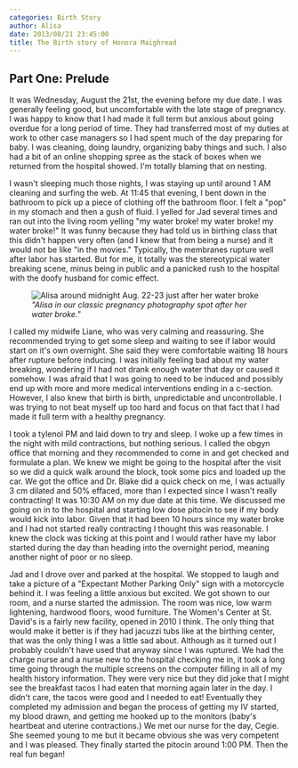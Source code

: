 ```yaml
---
categories: Birth Story
author: Alisa
date: 2013/08/21 23:45:00
title: The Birth story of Honora Maighread 
---
```


## Part One: Prelude

It was Wednesday, August the 21st, the evening before my due date. I was generally feeling good, but uncomfortable with the late stage of pregnancy. I was happy to know that I had made it full term but anxious about going overdue for a long period of time.  They had transferred most of my duties at work to other case managers so I had spent much of the day preparing for baby. I was cleaning, doing laundry, organizing baby things and such. I also had a bit of an online shopping spree as the stack of boxes when we returned from the hospital showed. I'm totally blaming that on nesting.  

I wasn't sleeping much those nights, I was staying up until around 1 AM cleaning and surfing the web. At 11:45 that evening, I bent down in the bathroom to pick up a piece of clothing off the bathroom floor. I felt a "pop" in my stomach and then a gush of fluid. I yelled for Jad several times and ran out into the living room yelling "my water broke! my water broke! my water broke!"  It was funny because they had told us in birthing class that this didn't happen very often (and I knew that from being a nurse) and it would not be like "in the movies."  Typically, the membranes rupture well after labor has started. But for me, it totally was the stereotypical water breaking scene, minus being in public and a panicked rush to the hospital with the doofy husband for comic effect. 

<figure class="floatleft">
<img src="/img/img_1088_medium.jpg" alt="Alisa around midnight Aug. 22-23 just after her water broke" />
<figcaption class="width300"><em>"Alisa in our classic pregnancy photography spot after her water broke."</em></figcaption>
</figure>

I called my midwife Liane, who was very calming and reassuring. She recommended trying to get some sleep and waiting to see if labor would start on it's own overnight. She said they were comfortable waiting 18 hours after rupture before inducing.  I was initially feeling bad about my water breaking, wondering if I had not drank enough water that day or caused it somehow. I was afraid that I was going to need to be induced and possibly end up with more and more medical interventions ending in a c-section. However, I also knew that birth is birth, unpredictable and uncontrollable.  I was trying to not beat myself up too hard and focus on that fact that I had made it full term with a healthy pregnancy.

I took a tylenol PM and laid down to try and sleep. I woke up a few times in the night with mild contractions, but nothing serious. I called the obgyn office that morning and they recommended to come in and get checked and formulate a plan. We knew we might be going to the hospital after the visit so we did a quick walk around the block, took some pics and loaded up the car.  We got the office and Dr. Blake did a quick check on me, I was actually 3 cm dilated and 50% effaced, more than I expected since I wasn't really contracting! It was 10:30 AM on my due date at this time. We discussed me going on in to the hospital and starting low dose pitocin to see if my body would kick into labor. Given that it had been 10 hours since my water broke and I had not started really contracting I thought this was reasonable. I knew the clock was ticking at this point and I would rather have my labor started during the day than heading into the overnight period, meaning another night of poor or no sleep.  

Jad and I drove over and parked at the hospital. We stopped to laugh and take a picture of a "Expectant Mother Parking Only" sign with a motorcycle behind it.  I was feeling a little anxious but excited.  We got shown to our room, and a nurse started the admission. The room was nice, low warm lightening, hardwood floors, wood furniture. The Women's Center at St. David's is a fairly new facility, opened in 2010 I think. The only thing that would make it better is if they had jacuzzi tubs like at the birthing center, that was the only thing I was a little sad about. Although as it turned out I probably couldn't have used that anyway since I was ruptured. We had the charge nurse and a nurse new to the hospital checking me in, it took a long time going through the multiple screens on the computer filling in all of my health history information.  They were very nice but they did joke that I might see the breakfast tacos I had eaten that morning again later in the day. I didn't care, the tacos were good and I needed to eat! Eventually they completed my admission and began the process of getting my IV started, my blood drawn, and getting me hooked up to the monitors (baby's heartbeat and uterine contractions.)  We met our nurse for the day, Cegie. She seemed young to me but it became obvious she was very competent and I was pleased.  They finally started the pitocin around 1:00 PM. Then the real fun began! 
